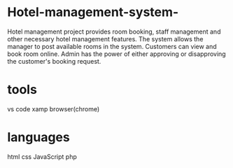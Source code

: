 # Hotel-management-system-
 Hotel management project provides room booking, staff management and other necessary hotel management features. The system allows the manager to post available rooms in the system. Customers can view and book room online. Admin has the power of either approving or disapproving the customer's booking request.
 # tools
 vs code
 xamp
 browser(chrome)
 # languages 
 html
 css
 JavaScript 
 php

